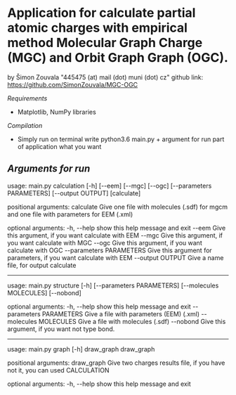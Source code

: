 # Application for calculate partial atomic charges with empirical method Molecular Graph Charge (MGC) and Orbit Graph Graph (OGC).
by Šimon Zouvala  "445475 (at) mail (dot) muni (dot) cz"
github link: https://github.com/SimonZouvala/MGC-OGC

*Requirements*
- Matplotlib, NumPy libraries

*Compilation*
- Simply run on terminal write python3.6 main.py + argument for run part of application what you want 

*Arguments for run*
---------------------------------------------------------------
usage: main.py calculation [-h] [--eem] [--mgc] [--ogc]
                           [--parameters PARAMETERS] [--output OUTPUT]
                           [calculate]

positional arguments:
  calculate             Give one file with molecules (.sdf) for mgcm and one
                        file with parameters for EEM (.xml)

optional arguments:
  -h, --help            show this help message and exit
  --eem                 Give this argument, if you want calculate with EEM
  --mgc                 Give this argument, if you want calculate with MGC
  --ogc                 Give this argument, if you want calculate with OGC
  --parameters PARAMETERS
                        Give this argument for parameters, if you want
                        calculate with EEM
  --output OUTPUT       Give a name file, for output calculate

---------------------------------------------------------------
usage: main.py structure [-h] [--parameters PARAMETERS]
                         [--molecules MOLECULES] [--nobond]

optional arguments:
  -h, --help            show this help message and exit
  --parameters PARAMETERS
                        Give a file with parameters (EEM) (.xml)
  --molecules MOLECULES
                        Give a file with molecules (.sdf)
  --nobond              Give this argument, if you want not type bond.

---------------------------------------------------------------
usage: main.py graph [-h] draw_graph draw_graph


positional arguments:
  draw_graph  Give two charges results file, if you have not it, you can used
              CALCULATION

optional arguments:
  -h, --help  show this help message and exit

